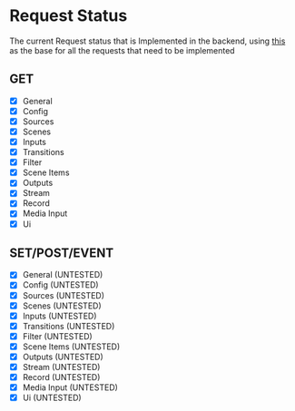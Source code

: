 # Request Status
The current Request status that is Implemented in the backend, using [this](https://github.com/obsproject/obs-websocket/blob/master/docs/generated/protocol.md#requests) as the base for all the requests that need to be implemented


## GET
- [X] General
- [X] Config
- [X] Sources
- [X] Scenes
- [X] Inputs
- [X] Transitions
- [X] Filter
- [X] Scene Items
- [X] Outputs
- [X] Stream
- [X] Record
- [X] Media Input
- [X] Ui

## SET/POST/EVENT
- [X] General (UNTESTED)
- [X] Config (UNTESTED)
- [X] Sources (UNTESTED)
- [X] Scenes (UNTESTED)
- [X] Inputs (UNTESTED)
- [X] Transitions (UNTESTED)
- [X] Filter (UNTESTED)
- [X] Scene Items (UNTESTED)
- [X] Outputs (UNTESTED)
- [X] Stream (UNTESTED)
- [X] Record (UNTESTED)
- [X] Media Input (UNTESTED)
- [X] Ui (UNTESTED)
